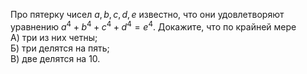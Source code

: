 Про пятерку чисел $a,b,c,d,e$ известно, что они удовлетворяют уравнению ${{a}^{4}}+{{b}^{4}}+{{c}^{4}}+{{d}^{4}}={{e}^{4}}$. Докажите, что по крайней мере
<br/> А) три из них четны;
<br/> Б) три делятся на пять;
<br/> В) две делятся на 10.